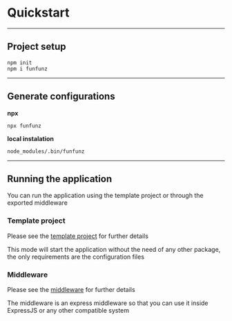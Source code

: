 # Quickstart
---

## Project setup

```
npm init
npm i funfunz
```
---

## Generate configurations

**npx**
```
npx funfunz
```

**local instalation**
```
node_modules/.bin/funfunz
```
---

## Running the application

You can run the application using the template project or through the exported middleware

### Template project

Please see the [template project](usage/standalone.md) for further details

This mode will start the application without the need of any other package, the only requirements are the configuration files

### Middleware

Please see the [middleware](middleware.md) for further details

The middleware is an express middleware so that you can use it inside ExpressJS or any other compatible system